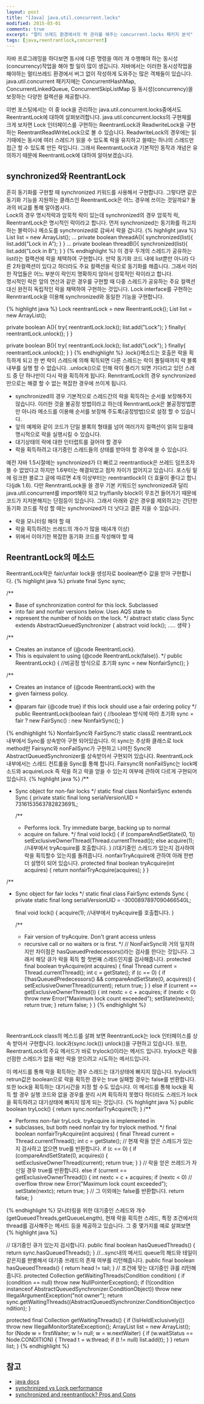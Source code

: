 ```yaml
---
layout: post
title: "[Java] java.util.concurrent.locks"
modified: 2015-03-01
comments: true
excerpt: "멀티 쓰레드 환경에서의 락 관리를 해주는 concurrent.locks 패키지 분석"
tags: [java,reentrantlock,concurrent]
---
```


 자바 프로그래밍을 하다보면 동시에 다른 명령을 여러 개 수행해야 하는 동시성(concurrency)작업을 해야 할 일이 많이 생깁니다. 자바에서는 이러한 동시성작업을 해야하는 멀티쓰레드 환경에서 버그 없이 작성하게 도와주는 많은 객체들이 있습니다. java.util.concurrent 패키지에는 ConcurrentHashMap, ConcurrentLinkedQueue, ConcurrentSkipListMap 등 동시성(concurrency)을 보장하는 다양한 컬랙션을 제공합니다.
 
 
 이번 포스팅에서는 이 중 lock을 관리하는 java.util.concurrent.locks중에서도 ReentrantLock에 대하여 살펴보려합니다. java.util.concurrent.locks의 구현체를 크게 보자면 Lock 인터페이스를 구현하는 ReentrantLock과 ReadwriteLock을 구현하는 ReentrantReadWriteLock으로 볼 수 있습니다. ReadwriteLock의 경우에는 읽기때에는 동시에 여러 스레드가 읽을 수 있도록 락을 유지하고 쓸때는 하나의 스레드만 접근 할 수 있도록 만든 락입니다. 그래서 ReentrantLock과 기본적인 동작과 개념은 유의하기 때문에 ReentrantLock에 대하여 알아보겠습니다.  

## synchronized와 ReentrantLock
흔히 동기화를 구현할 때 synchronized 키워드를 사용해서 구현합니다. 그렇다면 같은 동기화 기능을 지원하는 클래스인 ReentrantLock은 어느 경우에 쓰이는 것일까요? 둘과의 비교를 통해 알아봅시다.<br/>
Lock의 경우 명시적락과 암묵적 락이 있는데 synchronized의 경우 암묵적 락, ReentrantLock은 명시적인 락이라고 합니다. 먼저 synchronized는 동기화를 하고자하는 블럭이나 메소도를 synchronized로 감싸서 락을 겁니다.
{% highlight java %}
List<String> list = new ArrayList<String>();
...
private boolean threadA(){
	synchronized(list){
		list.add("Lock in A");
	}
}
...
private boolean threadB(){
	synchronized(list){
		list.add("Lock in B");
	}
}
{% endhighlight %}
이 경우 두개의 스레드가 공유하는 list라는 컬랙션에 락을 체택하여 구현합니다. 만약 동기화 코드 내에 list뿐만 아니라 다른 2차컬랙션이 있다고 하더라도 주요 컬랙션을 락으로 동기화를 해줍니다. 그래서 이러한 작업들은 어느 부분이 락인지 명확하지 않아서 암묵적인 락이라고 합니다. <br/>
명시적인 락은 앞의 연산과 같은 경우를 구현할 때 다중 스레드가 공유하는 주요 컬랙션 대신 완전히 독립적인 락을 채택하여 구현하는 것입니다. Lock interface를 구현하는 RenntrantLock을 이용해 synchronized와 동일한 기능을 구현합니다. 

{% highlight java %}
Lock reentrantLock = new ReentrantLock();
List<String> list = new ArrayList<String>();

private boolean A(){
	try{
		reentrantLock.lock();
		list.add("Lock");
	}
	finally{
		reentrantLock.unlock();
	}
}

private boolean B(){
	try{
		reentrantLock.lock();
		list.add("Lock");
	}
	finally{
		reentrantLock.unlock();
	}
}
{% endhighlight %}
.lock()메소드는 호출은 락을 획득하게 되고 한 번 락이 스레드에 의해 획득되면 다른 스레드는 락이 풀릴때까지 락 블록 내부를 실행 할 수 없습니다. .unlock()으로 인해 락이 풀리기 되면 기다리고 있던 스레드 중 단 하나만이 다시 락을 획득하게 됩니다. RenntrantLock의 경우 synchronized만으로는 해결 할 수 없는 복잡한 경우에 쓰이게 됩니다. 

* synchronized의 경우 기본적으로 스레드간의 락을 획득하는 순서를 보장해주지 않습니다. 이러한 것을 불공정 방법이라고 하는데 RenntrantLock은 불공정방법뿐만 아니라 메소드를 이용해 순서를 보장해 주도록(공정방법)으로 설정 할 수 있습니다.
* 앞의 예제와 같이 코드가 단일 블록의 형태를 넘어 여러가지 컬랙션이 얽혀 있을때 명시적으로 락을 실행시킬 수 있습니다. 
* 대기상태의 락에 대한 인터럽트를 걸어야 할 경우 
* 락을 획득하려고 대기중인 스레드들의 상태를 받아야 할 경우에 쓸 수 있습니다. 

예전 자바 1.5시절에는 synchronized가 더 빠르고 reentrantlock은 쓰레드 덤프조차 뜰 수 없었다고 하지만 1.6부터는 해결되었고 점차 차이가 없어지고 있습니다. 포스팅 밑에 링크한 블로그 글에 따르면 4개 이상부터는 reentrantlock이 더 효율이 좋다고 합니다(jdk 1.6). 다만 RenntrantLock을 쓸 경우 기본 키워드인 synchronized과 달리 java.util.concurrent를 import해야 되고 try/fianlly block이 무조건 들어가기 때문에 코드가 지저분해지는 단점등이 있습니다.
그래서 아래와 같은 경우를 제외하고는 간단한 동기화 코드를 작성 할 때는 synchronized가 더 낫다고 결론 지을 수 있습니다. 

* 락을 모니터링 해야 할 때
* 락을 획득하려는 쓰레드의 개수가 많을 때(4개 이상)
* 위에서 이야기한 복잡한 동기화 코드를 작성해야 할 때 


## ReentrantLock의 메소드 
ReentrantLock락은 fair/unfair lock을 생성자로 boolean변수 값을 받아 구현합니다.
{% highlight java %}
 private final Sync sync;

/**
 * Base of synchronization control for this lock. Subclassed
 * into fair and nonfair versions below. Uses AQS state to
 * represent the number of holds on the lock.
 */
abstract static class Sync extends AbstractQueuedSynchronizer {
	abstract void lock();
	..... 생략 
}

/**
 * Creates an instance of {@code ReentrantLock}.
 * This is equivalent to using {@code ReentrantLock(false)}.
 */
public ReentrantLock() {
	//비공정 방식으로 초기화 
    sync = new NonfairSync();
}

/**
 * Creates an instance of {@code ReentrantLock} with the
 * given fairness policy.
 *
 * @param fair {@code true} if this lock should use a fair ordering policy
 */
public ReentrantLock(boolean fair) {
	//boolean 방식에 따라 초기화 
    sync = fair ? new FairSync() : new NonfairSync();
}

{% endhighlight %}
NonfairSync와 FairSync가 static class로 reentrantLock 내부에서 Sync를 상속받아 구현 되어있습니다. 이 sync는 추상화 클래스로 lock method만 Fairsync와 nonFailSync가 구현하고 나머진 Sync와 AbstractQueuedSynchronizer를 상속받아서 구현되어 있습니다. ReentrantLock 내부에서는 스레드 컨트롤을 Sync를 통해 합니다.
Fairsync와 nonFailSync는 lock메소드와 acquireLock 즉 락을 하고 락을 얻을 수 있는지 여부에 관하여 다르게 구현되어 있습니다. 
{% highlight java %}
/**
 * Sync object for non-fair locks
 */
static final class NonfairSync extends Sync {
    private static final long serialVersionUID = 7316153563782823691L;

    /**
     * Performs lock.  Try immediate barge, backing up to normal
     * acquire on failure.
     */
    final void lock() {
        if (compareAndSetState(0, 1))
            setExclusiveOwnerThread(Thread.currentThread());
        else
            acquire(1); //내부에서 tryAcquire를 호출합니다.
    }
    //대기중인 스레드가 있는지 검사하여 락을 획득할수 있는지를 돌려줍니다. nonfairTryAcquire에 관하여 아래 한번더 설명이 되어 있습니다.
    protected final boolean tryAcquire(int acquires) {
        return nonfairTryAcquire(acquires);
    }
}

/**
 * Sync object for fair locks
 */
static final class FairSync extends Sync {
    private static final long serialVersionUID = -3000897897090466540L;

    final void lock() {
        acquire(1); //내부에서 tryAcquire를 호출합니다.
    }

    /**
     * Fair version of tryAcquire.  Don't grant access unless
     * recursive call or no waiters or is first.
     */
     // NonFairSync와 거의 일치하지만 차이점은 hasQueuedPredecessors()라는 검사를 한다는 것입니다. 
     	그래서 해당 큐가 락을 획득 할 첫번째 스레드인지를 검사해줍니다. 
    protected final boolean tryAcquire(int acquires) {
        final Thread current = Thread.currentThread();
        int c = getState();
        if (c == 0) {
            if (!hasQueuedPredecessors() &&
                compareAndSetState(0, acquires)) {
                setExclusiveOwnerThread(current);
                return true;
            }
        }
        else if (current == getExclusiveOwnerThread()) {
            int nextc = c + acquires;
            if (nextc < 0)
                throw new Error("Maximum lock count exceeded");
            setState(nextc);
            return true;
        }
        return false;
    }
}
{% endhighlight %}



<br/><br/>

ReentrantLock class의 메스드를 살펴 보면 ReentrantLock는 lock 인터페이스를 상속 받아서 구현합니다. lock과(sync.lock()) unlock()을 구현하고 있습니다. 또한, ReentrantLock의 주요 메서드가 바로 trylock()이라는 메서드 입니다. trylock은 락을 선점한 스레드가 없을 때만 락을 얻으려고 시도하는 메서드입니다. 

이 메서드를 통해 락을 획득하는 경우 스레드는 대기상태에 빠지지 않습니다. trylock의 retrun값은 boolean으로 락을 획득한 경우는 true 실패할 경우는 false를 반환합니다. 또한 lock을 획득하는 대기시간을 지정 할 수도 있습니다. 이 메서드를 통해 lock을 획득 할 경우 실행 코드와 없을 경우를 분리 시켜 획득하지 못했다 하더라도 스레드가 lock을 획득하려고 대기상태에 빠지지 않게 되는 것입니다. 
{% highlight java %}
public boolean tryLock() {
    return sync.nonfairTryAcquire(1);
}
/**
 * Performs non-fair tryLock.  tryAcquire is implemented in
 * subclasses, but both need nonfair try for trylock method.
 */
final boolean nonfairTryAcquire(int acquires) {
    final Thread current = Thread.currentThread();
    int c = getState();
    // 현재 락을 얻은 스레드가 있는지 검사하고 없으면 true를 반환합니다.
    if (c == 0) {
        if (compareAndSetState(0, acquires)) {
            setExclusiveOwnerThread(current);
            return true;
        }
    }
    // 락을 얻은 쓰레드가 자신일 경우 true를 반환합니다. 
    else if (current == getExclusiveOwnerThread()) {
        int nextc = c + acquires;
        if (nextc < 0) // overflow
            throw new Error("Maximum lock count exceeded");
        setState(nextc);
        return true;
    }
    // 그 이외에는 false를 반환합니다. 
    return false;
}

{% endhighlight %}
모니터링을 위한 대기중인 스레드와 개수(getQueuedThreads,getQueueLength), 현재 락을 획득한 스레드, 특정 조건에서의 thread를 검사해주는 메서드 등을 제공하고 있습니다. 
그 중 몇가지를 예로 살펴보면 
{% highlight java %}

// 대기중인 큐가 있는지 검사합니다.
public final boolean hasQueuedThreads() {
    return sync.hasQueuedThreads();
}
//...sync내의 메서드 queue의 해드와 테일이 같은지를 판별해서 대기중 쓰레드의 존재 여부를 리턴해줍니다.
public final boolean hasQueuedThreads() {
    return head != tail;
}
// 조건에 맞는 대기중인 큐를 리턴해줍니다.
protected Collection<Thread> getWaitingThreads(Condition condition) {
if (condition == null)
    throw new NullPointerException();
if (!(condition instanceof AbstractQueuedSynchronizer.ConditionObject))
    throw new IllegalArgumentException("not owner");
return sync.getWaitingThreads((AbstractQueuedSynchronizer.ConditionObject)condition);
}

protected final Collection<Thread> getWaitingThreads() {
    if (!isHeldExclusively())
        throw new IllegalMonitorStateException();
    ArrayList<Thread> list = new ArrayList<Thread>();
    for (Node w = firstWaiter; w != null; w = w.nextWaiter) {
        if (w.waitStatus == Node.CONDITION) {
            Thread t = w.thread;
            if (t != null)
                list.add(t);
        }
    }
    return list;
}
{% endhighlight %}



## 참고 
* [java docs](http://docs.oracle.com/javase/7/docs/api/java/util/concurrent/locks/ReentrantLock.html) 
* [synchrinized vs Lock performance](http://vanillajava.blogspot.kr/2011/07/synchronized-vs-lock-performance.html)
* [synchronized and reentrantlock? Pros and Cons](http://stackoverflow.com/questions/9072422/difference-between-synchronized-and-reentrantlock-pros-and-cons) 


